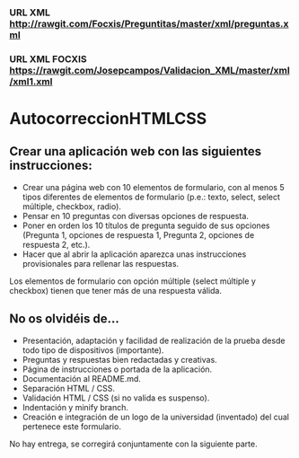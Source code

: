 ### URL XML http://rawgit.com/Focxis/Preguntitas/master/xml/preguntas.xml

### URL XML FOCXIS https://rawgit.com/Josepcampos/Validacion_XML/master/xml/xml1.xml


# AutocorreccionHTMLCSS

## Crear una aplicación web con las siguientes instrucciones:

+ Crear una página web con 10 elementos de formulario, con al menos 5 tipos diferentes de elementos de formulario (p.e.: texto, select, select múltiple, checkbox, radio).
+ Pensar en 10 preguntas con diversas opciones de respuesta.
+ Poner en orden los 10 títulos de pregunta seguido de sus opciones (Pregunta 1, opciones de respuesta 1, Pregunta 2, opciones de respuesta 2, etc.).
+ Hacer que al abrir la aplicación aparezca unas instrucciones provisionales para rellenar las respuestas.

Los elementos de formulario con opción múltiple (select múltiple y checkbox) tienen que tener más de una respuesta válida.

## No os olvidéis de...
+ Presentación, adaptación y facilidad de realización de la prueba desde todo tipo de dispositivos (importante).
+ Preguntas y respuestas bien redactadas y creativas.
+ Página de instrucciones o portada de la aplicación.
+ Documentación al README.md.
+ Separación HTML / CSS.
+ Validación HTML / CSS (si no valida es suspenso).
+ Indentación y minify branch.
+ Creación e integración de un logo de la universidad (inventado) del cual pertenece este formulario.

No hay entrega, se corregirá conjuntamente con la siguiente parte.
